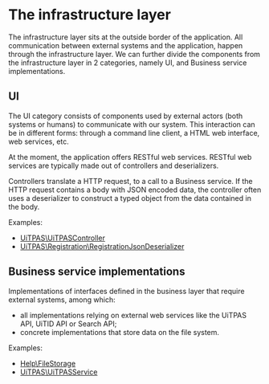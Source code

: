 # The infrastructure layer

The infrastructure layer sits at the outside border of the application. All communication between external systems and the application, happen through the infrastructure layer. We can further divide the components from the infrastructure layer in 2 categories, namely UI, and Business service implementations.

## UI

The UI category consists of components used by external actors (both systems or humans) to communicate with our system. This interaction can be in different forms: through a command line client, a HTML web interface, web services, etc.

At the moment, the application offers RESTful web services. RESTful web services are typically made out of controllers and deserializers.

Controllers translate a HTTP request, to a call to a Business service. If the HTTP request contains a body with JSON encoded data, the controller often uses a deserializer to construct a typed object from the data contained in the body.

Examples:

* [UiTPAS\UiTPASController](https://github.com/cultuurnet/uitpas-beheer-silex/blob/master/src/UiTPAS/UiTPASController.php)
* [UiTPAS\Registration\RegistrationJsonDeserializer](https://github.com/cultuurnet/uitpas-beheer-silex/blob/master/src/UiTPAS/Registration/RegistrationJsonDeserializer.php)


## Business service implementations

Implementations of interfaces defined in the business layer that require external systems, among which:
* all implementations relying on external web services like the UiTPAS API, UiTID API or Search API;
* concrete implementations that store data on the file system.

Examples:

* [Help\FileStorage](https://github.com/cultuurnet/uitpas-beheer-silex/blob/master/src/Help/FileStorage.php)
* [UiTPAS\UiTPASService](https://github.com/cultuurnet/uitpas-beheer-silex/blob/master/src/UiTPAS/UiTPASService.php)
